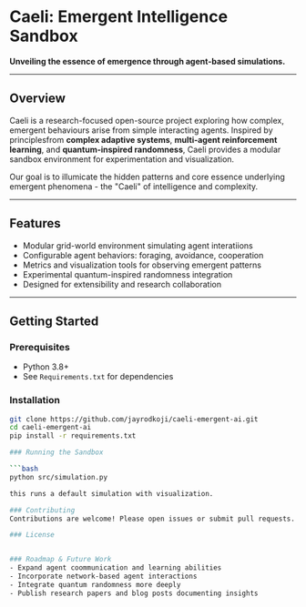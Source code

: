 # Caeli: Emergent Intelligence Sandbox

**Unveiling the essence of emergence through agent-based simulations.**

--- 

## Overview

Caeli is a research-focused open-source project exploring how complex, emergent behaviours arise from simple interacting agents. Inspired by principlesfrom **complex adaptive systems**, **multi-agent reinforcement learning**, and **quantum-inspired randomness**, Caeli provides a modular sandbox environment for experimentation and visualization.

Our goal is to illumicate the hidden patterns and core essence underlying emergent phenomena - the "Caeli" of intelligence and complexity.

--- 

## Features

- Modular grid-world environment simulating agent interatiions
- Configurable agent behaviors: foraging, avoidance, cooperation
- Metrics and visualization tools for observing emergent patterns
- Experimental quantum-inspired randomness integration
- Designed for extensibility and research collaboration

--- 

## Getting Started
### Prerequisites
- Python 3.8+
- See `Requirements.txt` for dependencies

### Installation 

```bash
git clone https://github.com/jayrodkoji/caeli-emergent-ai.git
cd caeli-emergent-ai
pip install -r requirements.txt

### Running the Sandbox

```bash
python src/simulation.py

this runs a default simulation with visualization.

### Contributing
Contributions are welcome! Please open issues or submit pull requests.

### License


### Roadmap & Future Work
- Expand agent coommunication and learning abilities
- Incorporate network-based agent interactions
- Integrate quantum randomness more deeply
- Publish research papers and blog posts documenting insights
